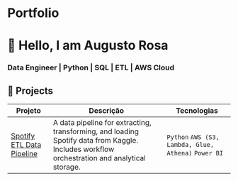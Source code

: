 # Portfolio
# 👋 Hello, I am Augusto Rosa
### Data Engineer | Python | SQL | ETL | AWS Cloud

## 🚀 Projects 

| Projeto | Descrição | Tecnologias |  
|---------|-----------|-------------|  
| [Spotify ETL Data Pipeline](https://github.com/augusto-rosa/spotify-data-pipeline) | A data pipeline for extracting, transforming, and loading Spotify data from Kaggle. Includes workflow orchestration and analytical storage. | `Python` `AWS (S3, Lambda, Glue, Athena)` `Power BI` 
